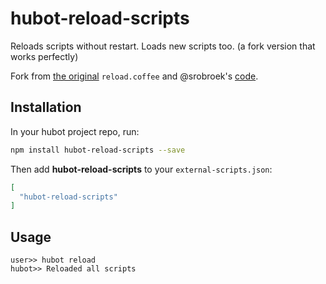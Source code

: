 # hubot-reload-scripts

Reloads scripts without restart. Loads new scripts too. (a fork version that works perfectly)

Fork from [the original](https://github.com/github/hubot-scripts/blob/master/src/scripts/reload.coffee) `reload.coffee` and @srobroek's [code](https://github.com/srobroek/hubot/blob/e543dff46fba9e435a352e6debe5cf210e40f860/src/robot.coffee).

## Installation

In your hubot project repo, run:

``` bash
npm install hubot-reload-scripts --save
```

Then add **hubot-reload-scripts** to your `external-scripts.json`:

``` json
[
  "hubot-reload-scripts"
]
```

## Usage

```
user>> hubot reload
hubot>> Reloaded all scripts
```
